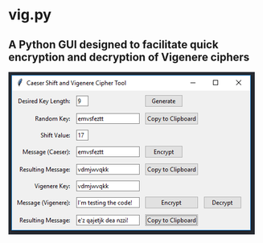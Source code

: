 # vig.py

## A Python GUI designed to facilitate quick encryption and decryption of Vigenere ciphers

<img src= "images/vig_screenshot.png">